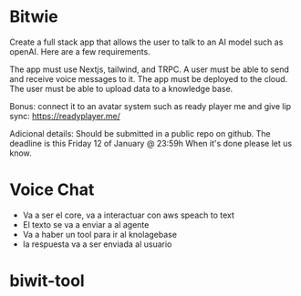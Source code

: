 # Bitwie

Create a full stack app that allows the user to talk to an AI model such as openAI. Here are a few requirements.

The app must use Nextjs, tailwind, and TRPC.
A user must be able to send and receive voice messages to it.
The app must be deployed to the cloud.
The user must be able to upload data to a knowledge base.

Bonus: connect it to an avatar system such as ready player me and give lip sync: https://readyplayer.me/

Adicional details:
Should be submitted in a public repo on github.
The deadline is this Friday 12 of January @ 23:59h
When it's done please let us know.

# Voice Chat

- Va a ser el core, va a interactuar con aws speach to text
- El texto se va a enviar a al agente
- Va a haber un tool para ir al knolagebase
- la respuesta va a ser enviada al usuario
# biwit-tool
